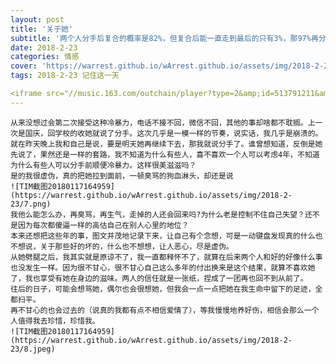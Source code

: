 ```yaml
---
layout: post
title: '关于她'
subtitle: '两个人分手后复合的概率是82%，但复合后能一直走到最后的只有3%，那97%再分手的理由其实都跟第一次一样。——《恋爱的温度》 这段话是真理。'
date: 2018-2-23
categories: 情感
cover: 'https://warrest.github.io/wArrest.github.io/assets/img/2018-2-23/IMG20170527180229.jpg'
tags: 2018-2-23 记住这一天

<iframe src="//music.163.com/outchain/player?type=2&amp;id=513791211&amp;auto=1&amp;height=66" frameborder="no" border="0" marginwidth="0" marginheight="0" width="330px" height="86px"> </iframe>
---
```

	从来没想过会第二次接受这种冷暴力，电话不接不回，微信不回，其他的事却啥都不耽搁。上一次是国庆，回学校的收她就说了分手。这次几乎是一模一样的节奏，说实话，我几乎是崩溃的。就在昨天晚上我和自己是说，要是明天她再继续下去，那我就说分手了。谁曾想知道，反倒是她先说了，果然还是一样的套路，我不知道为什么有些人，喜不喜欢一个人可以考虑4年，不知道为什么有些人可以分手前顺便冷暴力。这样很美滋滋吗？
	是的我很虚伪，真的把她拉到面前，一顿臭骂的狗血淋头，却还是说
	![TIM截图20180117164959](https://warrest.github.io/wArrest.github.io/assets/img/2018-2-23/7.png)
	我他么能怎么办，再臭骂，再生气，走掉的人还会回来吗?为什么老是控制不住自己失望？还不是因为每次都傻逼一样的高估自己在别人心里的地位？
	本来还想把这些年的事，图文并茂地记录下来，让自己有个念想，可是一动键盘发现真的什么也不想说，关于那些好的坏的，什么也不想想，让人恶心，尽是虚伪。
	从她劈腿之后，我其实就是原谅不了，我一直都释怀不了，就算在后来两个人和好的好像什么事也没发生一样。因为很不甘心，很不甘心自己这么多年的付出换来是这个结果，就算不喜欢她了，我也享受有她在身边的滋味。两人的信任就是一张纸，捏成了一团再也回不到从前了。
	往后的日子，可能会想骂她，偶尔也会很想她，但我会一点一点把她在我生命中留下的足迹，全都扫平。
	再不甘心的也会过去的（说真的我都有点不相信爱情了），等我慢慢地养好伤，相信会那么一个人值得我去珍惜，珍惜我。
	![TIM截图20180117164959](https://warrest.github.io/wArrest.github.io/assets/img/2018-2-23/8.jpeg)



